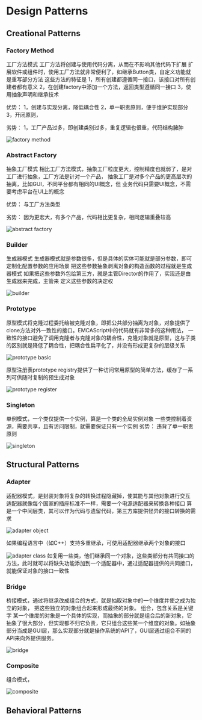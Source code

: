 # Design Patterns

## Creational Patterns

### Factory Method

工厂方法模式
工厂方法将创建与使用代码分离，从而在不影响其他代码下扩展
扩展软件或组件时，使用工厂方法就非常便利了，如继承Button类，自定义功能就是重写部分方法
这些方法的特征是
1，所有创建都遵循同一接口，该接口对所有创建者都有意义
2，在创建factory中添加一个方法，返回类型遵循同一接口
3，使用抽象声明和继承技术
 
优势：
1，创建与实现分离，降低耦合性
2，单一职责原则，便于维护实现部分
3，开闭原则，
 
劣势：
1，工厂产品过多，即创建类别过多，重复逻辑也很重，代码结构臃肿


![factory method](./images/factory-method.png)

### Abstract Factory

抽象工厂模式
相比工厂方法模式，抽象工厂粒度更大，控制精度也就弱了，是对工厂进行抽象，工厂方法是针对一个产品，
抽象工厂是对多个产品的更高层次的抽离，比如GUI，不同平台都有相同的UI概念，但
业务代码只需要UI概念，不需要考虑平台在UI上的概念
 
优势：
与工厂方法类型
 
劣势：
因为更宏大，有多个产品，代码相比更复杂，相同逻辑重叠较高


![abstract factory](./images/abstract-factory.png)

### Builder

生成器模式
生成器模式就是参数很多，但是具体的实体可能就是部分参数，即可定制化配置参数的应用场景
把这些参数抽象剥离对象的构造函数的过程就是生成器模式
如果把这些参数外包给第三方，就是主管Director的作用了，实现还是由生成器来完成，主管来
定义这些参数的决定权

![builder](./images/builder.png)

### Prototype

原型模式将克隆过程委托给被克隆对象，即把公共部分抽离为对象，对象提供了clone方法对外一致性的接口。EMCAScript中的代码就有非常多的这种用法，
一致性的接口避免了调用克隆者与克隆对象的耦合性，克隆对象就是原型，这与子类的区别就是降低了耦合性，把耦合性扁平化了，并没有形成更复杂的层级关系

![prototype basic](./images/prototype-basic.png)

原型注册表prototype registry提供了一种访问常用原型的简单方法，缓存了一系列可供随时复制的预生成对象

![prototype register](./images/prototype-cache.png)

### Singleton

单例模式，一个类仅提供一个实例，算是一个类的全局实例对象
一些类控制着资源，需要共享，且有访问限制，就需要保证只有一个实例
劣势：
违背了单一职责原则

![singleton](./images/singleton.png)


## Structural Patterns

### Adapter

适配器模式，是封装对象将复杂的转换过程隐藏掉，使其能与其他对象进行交互
适配器就像每个国家的插座标准不一样，需要一个电源适配器来转换各种接口
算是一个中间层类，其可以作为代码与遗留代码，第三方库提供怪异的接口转换的需求

![adapter object](./images/adapter-object.png)

如果编程语言中（如C++）支持多重继承，可使用适配器继承两个对象的接口

![adapter class](./images/adapter-class.png)
如复用一些类，他们继承同一个对象，这些类部分有共同接口的方法，此时就可以将缺失功能添加到一个适配器中，通过适配器提供的共同接口，就能保证对象的接口一致性

### Bridge

桥接模式，通过将继承改成组合的方式，就是抽取对象中的一个维度并使之成为独立的对象，
把这些独立的对象组合起来形成最终的对象。
组合，包含关系是关键字
某一个维度的对象是一个具体的实现，而抽象的部分就是组合后的新对象，它抽象了很大部分，但实现都不归它负责，它只组合这些某一个维度的对象。如抽象部分当成是GUI层，那么实现部分就是操作系统的API了，GUI层通过组合不同的API来向外提供服务。

![bridge](./images/bridge.png)

### Composite

组合模式，

![composite](./images/composite.png)

## Behavioral Patterns